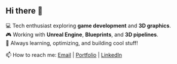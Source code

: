 ## Hi there 👋
 

💻 Tech enthusiast exploring **game development** and **3D graphics**.  
🎮 Working with **Unreal Engine**, **Blueprints**, and **3D pipelines**.  
🚀 Always learning, optimizing, and building cool stuff!  

📫 How to reach me: [Email](timotheeithier@gmail.com) | [Portfolio](https://linktr.ee/timothee_ithier) | [LinkedIn](https://www.linkedin.com/in/timothée-ithier-570149224/)  

